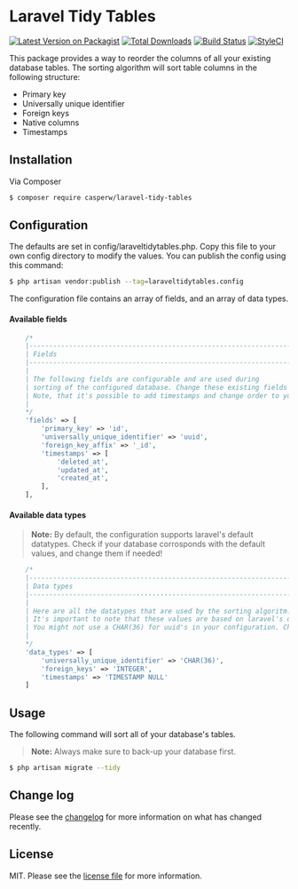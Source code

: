 # Laravel Tidy Tables

[![Latest Version on Packagist][ico-version]][link-packagist]
[![Total Downloads][ico-downloads]][link-downloads]
[![Build Status][ico-travis]][link-travis]
[![StyleCI][ico-styleci]][link-styleci]

This package provides a way to reorder the columns of all your existing database tables. The sorting algorithm will sort table columns in the following structure:

- Primary key  
- Universally unique identifier
- Foreign keys
- Native columns
- Timestamps

## Installation

Via Composer

``` bash
$ composer require casperw/laravel-tidy-tables
```
## Configuration
The defaults are set in config/laraveltidytables.php. Copy this file to your own config directory to modify the values. You can publish the config using this command:
``` bash
$ php artisan vendor:publish --tag=laraveltidytables.config
```
The configuration file contains an array of fields, and an array of data types. 

#### Available fields
```php
    /*
    |--------------------------------------------------------------------------
    | Fields
    |--------------------------------------------------------------------------
    |
    | The following fields are configurable and are used during
    | sorting of the configured database. Change these existing fields to your liking.
    | Note, that it's possible to add timestamps and change order to your liking.
    |
    */
    'fields' => [
        'primary_key' => 'id',
        'universally_unique_identifier' => 'uuid',
        'foreign_key_affix' => '_id',
        'timestamps' => [
            'deleted_at',
            'updated_at',
            'created_at',
        ],
    ],
```

#### Available data types

> **Note:** By default, the configuration supports laravel's default datatypes. Check if your database corrosponds with the default values, and change them if needed!

```php
    /*
    |--------------------------------------------------------------------------
    | Data types
    |--------------------------------------------------------------------------
    |
    | Here are all the datatypes that are used by the sorting algoritm.
    | It's important to note that these values are based on laravel's default migration data types.
    | You might not use a CHAR(36) for uuid's in your configuration. Change these values if so.
    |
    */
    'data_types' => [
        'universally_unique_identifier' => 'CHAR(36)',
        'foreign_keys' => 'INTEGER',
        'timestamps' => 'TIMESTAMP NULL'
    ]
```

## Usage
The following command will sort all of your database's tables. 

> **Note:** Always make sure to back-up your database first.

``` bash
$ php artisan migrate --tidy
```


## Change log

Please see the [changelog](changelog.md) for more information on what has changed recently.


## License

MIT. Please see the [license file](license.md) for more information.

[ico-version]: https://img.shields.io/packagist/v/casperw/laravel-tidy-tables.svg?style=flat-square
[ico-downloads]: https://img.shields.io/packagist/dt/casperw/laravel-tidy-tables.svg?style=flat-square
[ico-travis]: https://img.shields.io/travis/casperw/laravel-tidy-tables/master.svg?style=flat-square
[ico-styleci]: https://styleci.io/repos/12345678/shield

[link-packagist]: https://packagist.org/packages/casperw/laravel-tidy-tables
[link-downloads]: https://packagist.org/packages/casperw/laravel-tidy-tables
[link-travis]: https://travis-ci.org/casperw/laravel-tidy-tables
[link-styleci]: https://styleci.io/repos/12345678
[link-author]: https://github.com/casperw
